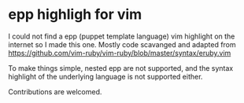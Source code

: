 # epp highligh for vim

I could not find a epp (puppet template language) vim highlight on the internet so I made this one.
Mostly code scavanged and adapted from https://github.com/vim-ruby/vim-ruby/blob/master/syntax/eruby.vim

To make things simple, nested epp are not supported, and the syntax highlight of the underlying language
is not supported either.

Contributions are welcomed.

